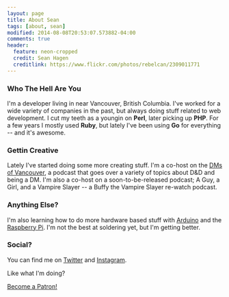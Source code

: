 ```yaml
---
layout: page
title: About Sean
tags: [about, sean]
modified: 2014-08-08T20:53:07.573882-04:00
comments: true
header:
  feature: neon-cropped
  credit: Sean Hagen
  creditlink: https://www.flickr.com/photos/rebelcan/2309011771
---
```


### Who The Hell Are You

I'm a developer living in near Vancouver, British Columbia. I've worked for a
wide variety of companies in the past, but always doing stuff related to web
development. I cut my teeth as a youngin on **Perl**, later picking up
**PHP**. For a few years I mostly used **Ruby**, but lately I've been using
**Go** for everything -- and it's awesome.


### Gettin Creative

Lately I've started doing some more creating stuff. I'm a co-host on the [DMs of
Vancouver](http://dmsofvancouver.ca), a podcast that goes over a variety of
topics about D&D and being a DM. I'm also a co-host on a soon-to-be-released
podcast; A Guy, a Girl, and a Vampire Slayer -- a Buffy the Vampire Slayer
re-watch podcast. 

### Anything Else?

I'm also learning how to do more hardware based stuff with [Arduino](9) and the
[Raspberry Pi](10). I'm not the best at soldering yet, but I'm getting better.


### Social?

You can find me on [Twitter](https://twitter.com/seanphagen) and [Instagram](https://www.instagram.com/seanpatrickhagen/).

Like what I'm doing?

<a href="https://www.patreon.com/bePatron?u=834033" data-patreon-widget-type="become-patron-button">Become a Patron!</a><script async src="https://c6.patreon.com/becomePatronButton.bundle.js"></script>

